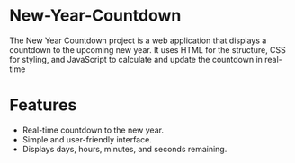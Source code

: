 # New-Year-Countdown

The New Year Countdown project is a web application that displays a countdown to the upcoming new year. It uses HTML for the structure, CSS for styling, and JavaScript to calculate and update the countdown in real-time

# Features
* Real-time countdown to the new year.
* Simple and user-friendly interface.
* Displays days, hours, minutes, and seconds remaining.
